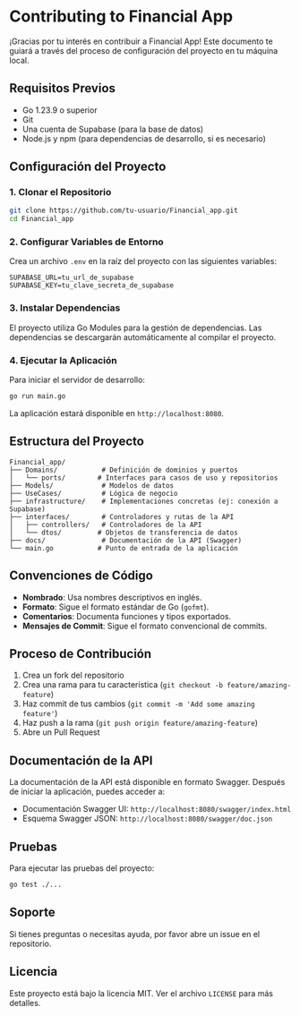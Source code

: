 # Contributing to Financial App

¡Gracias por tu interés en contribuir a Financial App! Este documento te guiará a través del proceso de configuración del proyecto en tu máquina local.

## Requisitos Previos

- Go 1.23.9 o superior
- Git
- Una cuenta de Supabase (para la base de datos)
- Node.js y npm (para dependencias de desarrollo, si es necesario)

## Configuración del Proyecto

### 1. Clonar el Repositorio

```bash
git clone https://github.com/tu-usuario/Financial_app.git
cd Financial_app
```

### 2. Configurar Variables de Entorno

Crea un archivo `.env` en la raíz del proyecto con las siguientes variables:

```env
SUPABASE_URL=tu_url_de_supabase
SUPABASE_KEY=tu_clave_secreta_de_supabase
```

### 3. Instalar Dependencias

El proyecto utiliza Go Modules para la gestión de dependencias. Las dependencias se descargarán automáticamente al compilar el proyecto.

### 4. Ejecutar la Aplicación

Para iniciar el servidor de desarrollo:

```bash
go run main.go
```

La aplicación estará disponible en `http://localhost:8080`.

## Estructura del Proyecto

```
Financial_app/
├── Domains/           # Definición de dominios y puertos
│   └── ports/        # Interfaces para casos de uso y repositorios
├── Models/            # Modelos de datos
├── UseCases/          # Lógica de negocio
├── infrastructure/    # Implementaciones concretas (ej: conexión a Supabase)
├── interfaces/        # Controladores y rutas de la API
│   ├── controllers/   # Controladores de la API
│   └── dtos/         # Objetos de transferencia de datos
├── docs/              # Documentación de la API (Swagger)
└── main.go           # Punto de entrada de la aplicación
```

## Convenciones de Código

- **Nombrado**: Usa nombres descriptivos en inglés.
- **Formato**: Sigue el formato estándar de Go (`gofmt`).
- **Comentarios**: Documenta funciones y tipos exportados.
- **Mensajes de Commit**: Sigue el formato convencional de commits.

## Proceso de Contribución

1. Crea un fork del repositorio
2. Crea una rama para tu característica (`git checkout -b feature/amazing-feature`)
3. Haz commit de tus cambios (`git commit -m 'Add some amazing feature'`)
4. Haz push a la rama (`git push origin feature/amazing-feature`)
5. Abre un Pull Request

## Documentación de la API

La documentación de la API está disponible en formato Swagger. Después de iniciar la aplicación, puedes acceder a:

- Documentación Swagger UI: `http://localhost:8080/swagger/index.html`
- Esquema Swagger JSON: `http://localhost:8080/swagger/doc.json`

## Pruebas

Para ejecutar las pruebas del proyecto:

```bash
go test ./...
```

## Soporte

Si tienes preguntas o necesitas ayuda, por favor abre un issue en el repositorio.

## Licencia

Este proyecto está bajo la licencia MIT. Ver el archivo `LICENSE` para más detalles.
